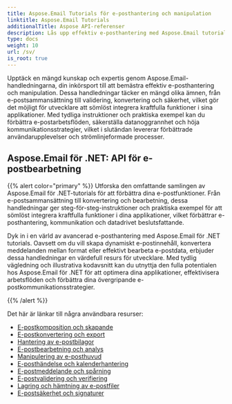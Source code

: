 ```yaml
---
title: Aspose.Email Tutorials för e-posthantering och manipulation
linktitle: Aspose.Email Tutorials
additionalTitle: Aspose API-referenser
description: Lås upp effektiv e-posthantering med Aspose.Email tutorials. Från komposition till säkerhet, behärska olika aspekter för förbättrade arbetsflöden och användarupplevelser.
type: docs
weight: 10
url: /sv/
is_root: true
---
```

Upptäck en mängd kunskap och expertis genom Aspose.Email-handledningarna, din inkörsport till att bemästra effektiv e-posthantering och manipulation. Dessa handledningar täcker en mängd olika ämnen, från e-postsammansättning till validering, konvertering och säkerhet, vilket gör det möjligt för utvecklare att sömlöst integrera kraftfulla funktioner i sina applikationer. Med tydliga instruktioner och praktiska exempel kan du förbättra e-postarbetsflöden, säkerställa datanoggrannhet och höja kommunikationsstrategier, vilket i slutändan levererar förbättrade användarupplevelser och strömlinjeformade processer.

## Aspose.Email för .NET: API för e-postbearbetning
{{% alert color="primary" %}}
Utforska den omfattande samlingen av Aspose.Email för .NET-tutorials för att förbättra dina e-postfunktioner. Från e-postsammansättning till konvertering och bearbetning, dessa handledningar ger steg-för-steg-instruktioner och praktiska exempel för att sömlöst integrera kraftfulla funktioner i dina applikationer, vilket förbättrar e-posthantering, kommunikation och datadrivet beslutsfattande.

Dyk in i en värld av avancerad e-posthantering med Aspose.Email för .NET tutorials. Oavsett om du vill skapa dynamiskt e-postinnehåll, konvertera meddelanden mellan format eller effektivt bearbeta e-postdata, erbjuder dessa handledningar en värdefull resurs för utvecklare. Med tydlig vägledning och illustrativa kodavsnitt kan du utnyttja den fulla potentialen hos Aspose.Email för .NET för att optimera dina applikationer, effektivisera arbetsflöden och förbättra dina övergripande e-postkommunikationsstrategier.

{{% /alert %}}

Det här är länkar till några användbara resurser:
- [E-postkomposition och skapande](./net/email-composition-and-creation/)
- [E-postkonvertering och export](./net/email-conversion-and-export/)
- [Hantering av e-postbilagor](./net/email-attachment-handling/)
- [E-postbearbetning och analys](./net/email-processing-and-analysis/)
- [Manipulering av e-posthuvud](./net/email-header-manipulation/)
- [E-posthändelse och kalenderhantering](./net/email-event-and-calendar-handling/)
- [E-postmeddelande och spårning](./net/email-notification-and-tracking/)
- [E-postvalidering och verifiering](./net/email-validation-and-verification/)
- [Lagring och hämtning av e-postfiler](./net/email-file-storage-and-retrieval/)
- [E-postsäkerhet och signaturer](./net/email-security-and-signatures/)